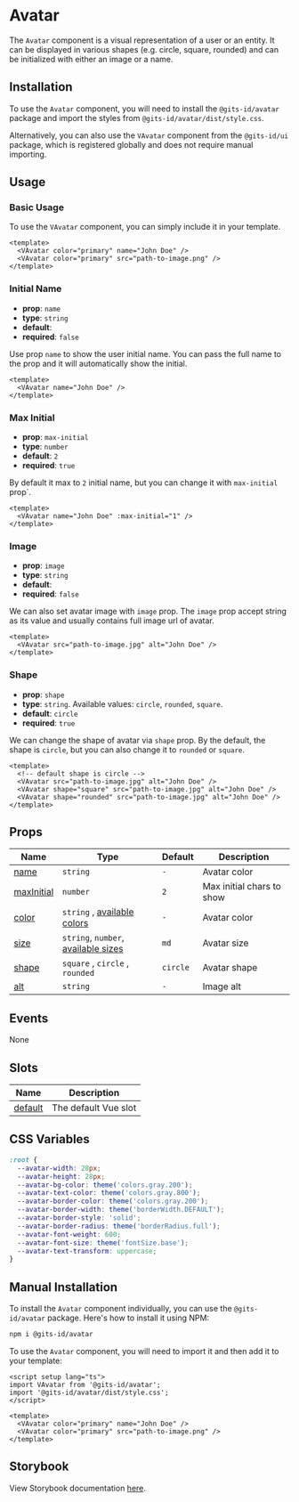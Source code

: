 # Avatar

The `Avatar` component is a visual representation of a user or an entity. It can be displayed in various shapes (e.g. circle, square, rounded) and can be initialized with either an image or a name.

## Installation

To use the `Avatar` component, you will need to install the `@gits-id/avatar` package and import the styles from `@gits-id/avatar/dist/style.css`.

Alternatively, you can also use the `VAvatar` component from the `@gits-id/ui` package, which is registered globally and does not require manual importing.

## Usage

### Basic Usage

To use the `VAvatar` component, you can simply include it in your template.

<LivePreview src="components-avatar--variants" height="70" >

```vue
<template>
  <VAvatar color="primary" name="John Doe" />
  <VAvatar color="primary" src="path-to-image.png" />
</template>
```

</LivePreview>

### Initial Name

- **prop**: `name`
- **type**: `string`
- **default**: ` `
- **required**: `false`

Use prop `name` to show the user initial name. You can pass the full name to the prop and it will automatically show the initial.

```vue
<template>
  <VAvatar name="John Doe" />
</template>
```

### Max Initial

- **prop**: `max-initial`
- **type**: `number`
- **default**: `2`
- **required**: `true`

By default it max to `2` initial name, but you can change it with `max-initial` prop`.

```vue
<template>
  <VAvatar name="John Doe" :max-initial="1" />
</template>
```

### Image

- **prop**: `image`
- **type**: `string`
- **default**: ` `
- **required**: `false`

We can also set avatar image with `image` prop. The `image` prop accept string as its value and usually contains full image url of avatar.

<LivePreview src="components-avatar--image" height="70" >

```vue
<template>
  <VAvatar src="path-to-image.jpg" alt="John Doe" />
</template>
```

</LivePreview>

### Shape

- **prop**: `shape`
- **type**: `string`. Available values: `circle`, `rounded`, `square`.
- **default**: `circle`
- **required**: `true`

We can change the shape of avatar via `shape` prop. By the default, the shape is `circle`, but you can also change it to `rounded` or `square`.

<LivePreview src="components-avatar--shape" height="70" >

```vue
<template>
  <!-- default shape is circle -->
  <VAvatar src="path-to-image.jpg" alt="John Doe" />
  <VAvatar shape="square" src="path-to-image.jpg" alt="John Doe" />
  <VAvatar shape="rounded" src="path-to-image.jpg" alt="John Doe" />
</template>
```

</LivePreview>

## Props

| Name                      | Type                                                      | Default  | Description               |
| ------------------------- | --------------------------------------------------------- | -------- | ------------------------- |
| [name](#name)             | `string`                                                  | `-`      | Avatar color              |
| [maxInitial](#maxInitial) | `number`                                                  | `2`      | Max initial chars to show |
| [color](#color)           | `string` , [available colors](/guide/theme#colors)        | `-`      | Avatar color              |
| [size](#size)             | `string`, `number`, [available sizes](/guide/theme#sizes) | `md`     | Avatar size               |
| [shape](#shape)           | `square` , `circle` , `rounded`                           | `circle` | Avatar shape              |
| [alt](#alt)               | `string`                                                  | `-`      | Image alt                 |

## Events

None

## Slots

| Name                | Description          |
| ------------------- | -------------------- |
| [default](#default) | The default Vue slot |

## CSS Variables

```scss
:root {
  --avatar-width: 28px;
  --avatar-height: 28px;
  --avatar-bg-color: theme('colors.gray.200');
  --avatar-text-color: theme('colors.gray.800');
  --avatar-border-color: theme('colors.gray.200');
  --avatar-border-width: theme('borderWidth.DEFAULT');
  --avatar-border-style: 'solid';
  --avatar-border-radius: theme('borderRadius.full');
  --avatar-font-weight: 600;
  --avatar-font-size: theme('fontSize.base');
  --avatar-text-transform: uppercase;
}
```

## Manual Installation

To install the `Avatar` component individually, you can use the `@gits-id/avatar` package. Here's how to install it using NPM:

```bash
npm i @gits-id/avatar
```

To use the `Avatar` component, you will need to import it and then add it to your template:

```vue
<script setup lang="ts">
import VAvatar from '@gits-id/avatar';
import '@gits-id/avatar/dist/style.css';
</script>

<template>
  <VAvatar color="primary" name="John Doe" />
  <VAvatar color="primary" src="path-to-image.png" />
</template>
```

## Storybook

View Storybook documentation [here](https://gits-ui.web.app/?path=/story/components-avatar--variants).
